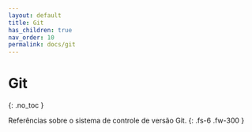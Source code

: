 ```yaml
---
layout: default
title: Git
has_children: true
nav_order: 10
permalink: docs/git
---
```


# Git
{: .no_toc }

Referências sobre o sistema de controle de versão Git.
{: .fs-6 .fw-300 }

